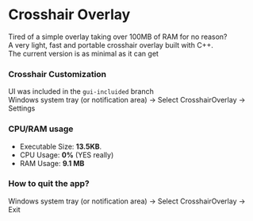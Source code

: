 # Crosshair Overlay
Tired of a simple overlay taking over 100MB of RAM for no reason? </br> A very light, fast and portable crosshair overlay built with C++. </br> The current version is as minimal as it can get

### Crosshair Customization
UI was included in the ```gui-incluided``` branch </br>
Windows system tray (or notification area) -> Select CrosshairOverlay -> Settings

### CPU/RAM usage
- Executable Size: **13.5KB**.
- CPU Usage: **0%** (YES really)
- RAM Usage: **9.1 MB**

### How to quit the app?
Windows system tray (or notification area) -> Select CrosshairOverlay -> Exit
